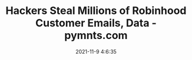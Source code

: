 ---
"title": "Hackers Steal Millions of Robinhood Customer Emails, Data - pymnts.com"
"date": "2021-11-9 4:6:35"
"feed_name": "GOOGLENEWSDRILLING"
"feed_website": "https://news.google.com/search?q=drilling%2Bincident&hl=en-US&gl=US&ceid=US:en"
"feed_rss": "https://news.google.com/rss/search?q=drilling%2Bincident&hl=en-US&gl=US&ceid=US:en"
"link": "https://www.pymnts.com/news/security-and-risk/2021/hackers-steal-millions-of-robinhood-customer-emails-data/"
"source": "{'href': 'https://www.pymnts.com', 'title': 'pymnts.com'}"
"file": "_posts/2021-1-1-8954033797cf979bc804603d1f16e20311717ab8.md"
"accident": "0"
"drilling": "0"
"dead": "0"
"injured": "0"
"arrested": "0"
"place": "unknown place"
"where": "unknown site"
"causes": "unknown"
"place_uri": "unknown place"
---